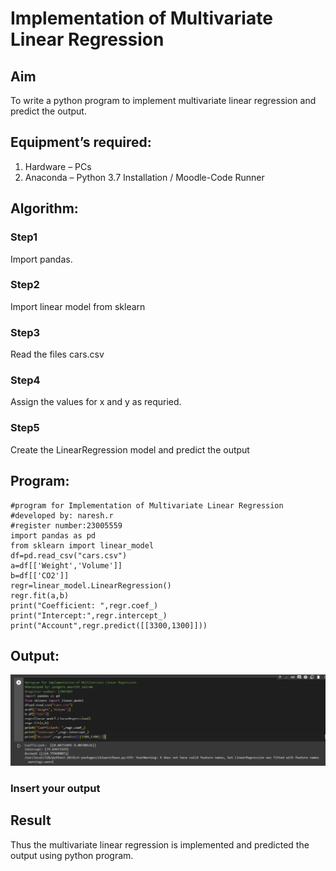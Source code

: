 # Implementation of Multivariate Linear Regression
## Aim
To write a python program to implement multivariate linear regression and predict the output.
## Equipment’s required:
1.	Hardware – PCs
2.	Anaconda – Python 3.7 Installation / Moodle-Code Runner
## Algorithm:
### Step1

Import pandas.


### Step2

Import linear model from sklearn


### Step3


Read the files cars.csv

### Step4

Assign the values for x and y as requried.

### Step5


Create the LinearRegression model and predict the output

## Program:
```
#program for Implementation of Multivariate Linear Regression
#developed by: naresh.r
#register number:23005559
import pandas as pd
from sklearn import linear_model
df=pd.read_csv("cars.csv")
a=df[['Weight','Volume']]
b=df[['CO2']]
regr=linear_model.LinearRegression()
regr.fit(a,b)
print("Coefficient: ",regr.coef_)
print("Intercept:",regr.intercept_)
print("Account",regr.predict([[3300,1300]]))

```
## Output:

![Alt text](<Screenshot 2023-12-25 070600.png>)

### Insert your output



## Result
Thus the multivariate linear regression is implemented and predicted the output using python program.